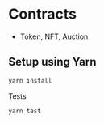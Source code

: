 # Contracts

- Token, NFT, Auction

## Setup using Yarn

```bash
yarn install
```

Tests

```bash
yarn test
```
